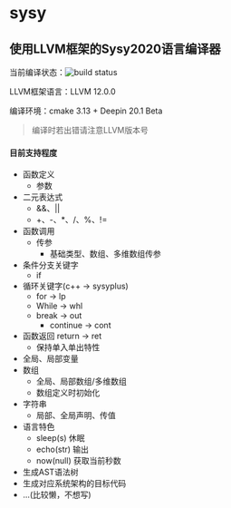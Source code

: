 # sysy

使用LLVM框架的Sysy2020语言编译器
---

当前编译状态：![build status](https://github.com/Kingtous/Sysy2020-llvm-compiler/actions/workflows/cmake.yml/badge.svg)

LLVM框架语言：LLVM 12.0.0

编译环境：cmake 3.13 + Deepin 20.1 Beta
> 编译时若出错请注意LLVM版本号

#### 目前支持程度

- 函数定义
  - 参数
- 二元表达式
  - &&、||
  - +、-、*、/、%、!=
- 函数调用
  - 传参
    - 基础类型、数组、多维数组传参
- 条件分支关键字
  - if
- 循环关键字(c++ -> sysyplus)
  - for -> lp
  - While -> whl
  - break -> out
    - continue -> cont
- 函数返回 return -> ret
  - 保持单入单出特性
- 全局、局部变量
- 数组
  - 全局、局部数组/多维数组
  - 数组定义时初始化
- 字符串
  - 局部、全局声明、传值
- 语言特色
  - sleep(s) 休眠
  - echo(str) 输出
  - now(null) 获取当前秒数
- 生成AST语法树
- 生成对应系统架构的目标代码
- ...(比较懒，不想写)

